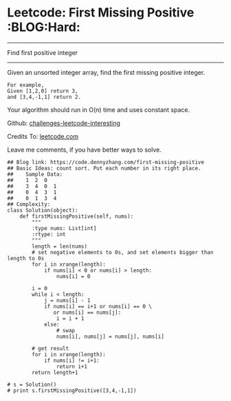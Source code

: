 # Leetcode: First Missing Positive     :BLOG:Hard:


---

Find first positive integer  

---

Given an unsorted integer array, find the first missing positive integer.  

    For example,
    Given [1,2,0] return 3,
    and [3,4,-1,1] return 2.

Your algorithm should run in O(n) time and uses constant space.  

Github: [challenges-leetcode-interesting](https://github.com/DennyZhang/challenges-leetcode-interesting/tree/master/first-missing-positive)  

Credits To: [leetcode.com](https://leetcode.com/problems/first-missing-positive/description/)  

Leave me comments, if you have better ways to solve.  

    ## Blog link: https://code.dennyzhang.com/first-missing-positive
    ## Basic Ideas: count sort. Put each number in its right place.
    ##    Sample Data:
    ##    1  2  0
    ##    3  4  0  1
    ##    0  4  3  1
    ##    0  1  3  4
    ## Complexity:
    class Solution(object):
        def firstMissingPositive(self, nums):
            """
            :type nums: List[int]
            :rtype: int
            """
            length = len(nums)
            # set negative elements to 0s, and set elements bigger than length to 0s
            for i in xrange(length):
                if nums[i] < 0 or nums[i] > length:
                    nums[i] = 0
    
            i = 0
            while i < length:
                j = nums[i] - 1
                if nums[i] == i+1 or nums[i] == 0 \
                   or nums[i] == nums[j]:
                    i = i + 1
                else:
                    # swap
                    nums[i], nums[j] = nums[j], nums[i]
    
            # get result
            for i in xrange(length):
                if nums[i] != i+1:
                    return i+1
            return length+1
    
    # s = Solution()
    # print s.firstMissingPositive([3,4,-1,1])